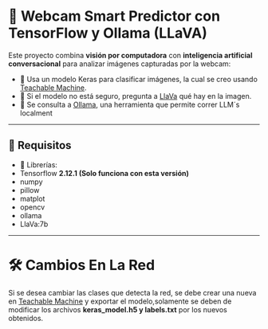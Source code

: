 # 🧠 Webcam Smart Predictor con TensorFlow y Ollama (LLaVA)

Este proyecto combina **visión por computadora** con **inteligencia artificial conversacional** para analizar imágenes capturadas por la webcam:

- 📸 Usa un modelo Keras para clasificar imágenes,  la cual se creo usando [Teachable Machine](https://teachablemachine.withgoogle.com/).
- 🤖 Si el modelo no está seguro, pregunta a [LlaVa](https://llava-vl.github.io/) qué hay en la imagen.
- 🧠 Se consulta a [Ollama](https://ollama.com/), una herramienta que permite correr LLM´s localment

---

## 🚀 Requisitos

- 📕 Librerías:
- Tensorflow **2.12.1 (Solo funciona con esta versión)**
- numpy
- pillow
- matplot
- opencv
- ollama 
- LlaVa:7b

---

# 🛠️ Cambios En La Red

Si se desea cambiar las clases que detecta la red, se debe crear una nueva en [Teachable Machine](https://teachablemachine.withgoogle.com/) y exportar el modelo,solamente se deben de modificar los archivos **keras_model.h5 y labels.txt** por los nuevos obtenidos.

